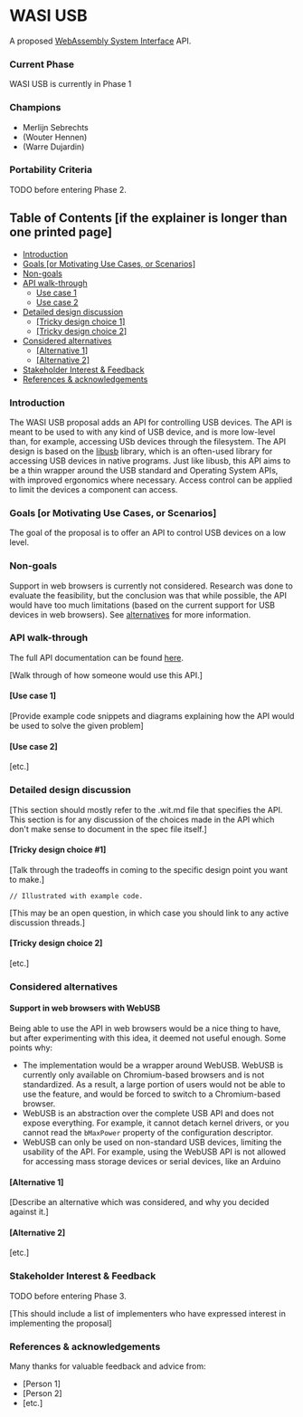 # WASI USB

A proposed [WebAssembly System Interface](https://github.com/WebAssembly/WASI) API.

### Current Phase

WASI USB is currently in Phase 1

### Champions

<!---
Please limit to one champion per company or organization
-->
- Merlijn Sebrechts
- (Wouter Hennen)
- (Warre Dujardin)

### Portability Criteria

TODO before entering Phase 2.

## Table of Contents [if the explainer is longer than one printed page]

- [Introduction](#introduction)
- [Goals [or Motivating Use Cases, or Scenarios]](#goals-or-motivating-use-cases-or-scenarios)
- [Non-goals](#non-goals)
- [API walk-through](#api-walk-through)
  - [Use case 1](#use-case-1)
  - [Use case 2](#use-case-2)
- [Detailed design discussion](#detailed-design-discussion)
  - [[Tricky design choice 1]](#tricky-design-choice-1)
  - [[Tricky design choice 2]](#tricky-design-choice-2)
- [Considered alternatives](#considered-alternatives)
  - [[Alternative 1]](#alternative-1)
  - [[Alternative 2]](#alternative-2)
- [Stakeholder Interest & Feedback](#stakeholder-interest--feedback)
- [References & acknowledgements](#references--acknowledgements)

### Introduction

The WASI USB proposal adds an API for controlling USB devices. The API is meant to be used to with any kind of USB device, and is more low-level than, for example, accessing USb devices through the filesystem. The API design is based on the [libusb](https://libusb.info/) library, which is an often-used library for accessing USB devices in native programs. Just like libusb, this API aims to be a thin wrapper around the USB standard and Operating System APIs, with improved ergonomics where necessary. Access control can be applied to limit the devices a component can access.

### Goals [or Motivating Use Cases, or Scenarios]

The goal of the proposal is to offer an API to control USB devices on a low level.

### Non-goals

Support in web browsers is currently not considered. Research was done to evaluate the feasibility, but the conclusion was that while possible, the API would have too much limitations (based on the current support for USB devices in web browsers). See [alternatives](#support-in-web-browsers-with-webusb) for more information.

### API walk-through

The full API documentation can be found [here](wasi-proposal-template.md).

[Walk through of how someone would use this API.]

#### [Use case 1]

[Provide example code snippets and diagrams explaining how the API would be used to solve the given problem]

#### [Use case 2]

[etc.]

### Detailed design discussion

[This section should mostly refer to the .wit.md file that specifies the API. This section is for any discussion of the choices made in the API which don't make sense to document in the spec file itself.]

#### [Tricky design choice #1]

[Talk through the tradeoffs in coming to the specific design point you want to make.]

```
// Illustrated with example code.
```

[This may be an open question, in which case you should link to any active discussion threads.]

#### [Tricky design choice 2]

[etc.]

### Considered alternatives

#### Support in web browsers with WebUSB
Being able to use the API in web browsers would be a nice thing to have, but after experimenting with this idea, it deemed not useful enough. Some points why:
- The implementation would be a wrapper around WebUSB. WebUSB is currently only available on Chromium-based browsers and is not standardized. As a result, a large portion of users would not be able to use the feature, and would be forced to switch to a Chromium-based browser.
- WebUSB is an abstraction over the complete USB API and does not expose everything. For example, it cannot detach kernel drivers, or you cannot read the `bMaxPower` property of the configuration descriptor.
- WebUSB can only be used on non-standard USB devices, limiting the usability of the API. For example, using the WebUSB API is not allowed for accessing mass storage devices or serial devices, like an Arduino

#### [Alternative 1]

[Describe an alternative which was considered, and why you decided against it.]

#### [Alternative 2]

[etc.]

### Stakeholder Interest & Feedback

TODO before entering Phase 3.

[This should include a list of implementers who have expressed interest in implementing the proposal]

### References & acknowledgements

Many thanks for valuable feedback and advice from:

- [Person 1]
- [Person 2]
- [etc.]
